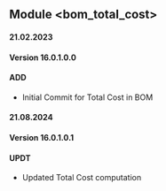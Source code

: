 ## Module <bom_total_cost>

#### 21.02.2023
#### Version 16.0.1.0.0
#### ADD
- Initial Commit for Total Cost in BOM

#### 21.08.2024
#### Version 16.0.1.0.1
#### UPDT
- Updated Total Cost computation